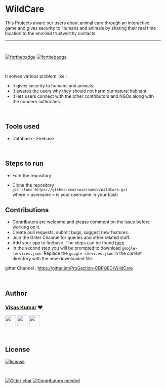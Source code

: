 # WildCare

This Projects aware our users about animal care through an interactive game and gives security to Humans and animals by sharing their real time location to the enrolled trustworthy contacts.


<hr>

<br>

[![forthebadge](http://forthebadge.com/images/badges/built-with-love.svg)](http://forthebadge.com)
[![forthebadge](https://forthebadge.com/images/badges/check-it-out.svg)](https://forthebadge.com)

<br>

It solves various problem like :

* It gives security to humans and animals.
* It awares the users why they should not harm our natural habitant.
* It lets users connect with the other contributors and NGOs along with the concern authorities.

<br>


## Tools used
* Database - Firebase

<br>

## Steps to run

* Fork the repository

* Clone the repository  
  `git clone https://github.com/<username>/WildCare.git`   
  where \< username \> is your username in your bash


## Contributions 

* Contributors are welcome and please comment on the issue before working on it.
* Create pull requests, submit bugs, suggest new features.
* Join the Gitter Channel for queries and other related stuff.
* Add your app to firebase. The steps can be found [here](https://firebase.google.com/docs/database/android/start)
* In the second step you will be prompted to download ```google-services.json```. Replace the ```google-services.json``` in the current directory with the new downloaded file. 


gitter Channel : https://gitter.im/ProGection-CBPGEC/WildCare

<br>

## Author

### [Vikas Kumar](https://github.com/VikasPandey121) ❤

[<img src="https://image.flaticon.com/icons/svg/185/185964.svg" width="35" padding="10">](https://linkedin.com/in/VikasPandey121/)
[<img src="https://image.flaticon.com/icons/svg/185/185981.svg" width="35" padding="10">](https://www.facebook.com/VikasPandey827)
[<img src="https://image.flaticon.com/icons/svg/185/185985.svg" width="35" padding="10">](https://www.instagram.com/VikasPandey121/)

<br>


## License

[![license](https://img.shields.io/github/license/mashape/apistatus.svg)](#)

<br>

[![Gitter chat](https://badges.gitter.im/gitterHQ/gitter.png)](https://gitter.im/ProGection-CBPGEC/WildCare) 
[![Contributors needed](https://img.shields.io/badge/contributors-needed-yellow.svg)](#)
